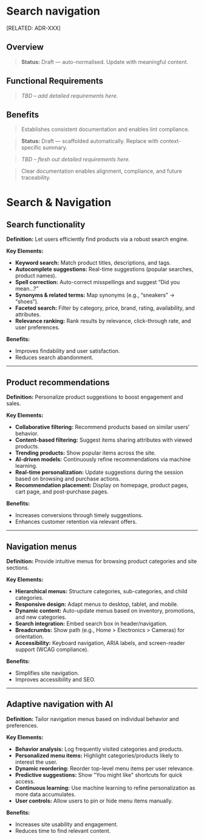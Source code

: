 # Search navigation

[RELATED: ADR-XXX]

## Overview

> **Status:** Draft — auto-normalised. Update with meaningful content.

## Functional Requirements

> _TBD – add detailed requirements here._

## Benefits

> Establishes consistent documentation and enables lint compliance.



> **Status:** Draft — scaffolded automatically. Replace with context-specific summary.


> _TBD – flesh out detailed requirements here._


> Clear documentation enables alignment, compliance, and future traceability.

# Search & Navigation

## Search functionality

**Definition:** Let users efficiently find products via a robust search engine.

**Key Elements:**

- **Keyword search:** Match product titles, descriptions, and tags.
- **Autocomplete suggestions:** Real-time suggestions (popular searches, product names).
- **Spell correction:** Auto-correct misspellings and suggest “Did you mean…?”
- **Synonyms & related terms:** Map synonyms (e.g., “sneakers” → “shoes”).
- **Faceted search:** Filter by category, price, brand, rating, availability, and attributes.
- **Relevance ranking:** Rank results by relevance, click-through rate, and user preferences.

**Benefits:**
- Improves findability and user satisfaction.
- Reduces search abandonment.

---

## Product recommendations

**Definition:** Personalize product suggestions to boost engagement and sales.

**Key Elements:**

- **Collaborative filtering:** Recommend products based on similar users’ behavior.
- **Content-based filtering:** Suggest items sharing attributes with viewed products.
- **Trending products:** Show popular items across the site.
- **AI-driven models:** Continuously refine recommendations via machine learning.
- **Real-time personalization:** Update suggestions during the session based on browsing and purchase actions.
- **Recommendation placement:** Display on homepage, product pages, cart page, and post-purchase pages.

**Benefits:**
- Increases conversions through timely suggestions.
- Enhances customer retention via relevant offers.

---

## Navigation menus

**Definition:** Provide intuitive menus for browsing product categories and site sections.

**Key Elements:**

- **Hierarchical menus:** Structure categories, sub-categories, and child categories.
- **Responsive design:** Adapt menus to desktop, tablet, and mobile.
- **Dynamic content:** Auto-update menus based on inventory, promotions, and new categories.
- **Search integration:** Embed search box in header/navigation.
- **Breadcrumbs:** Show path (e.g., Home > Electronics > Cameras) for orientation.
- **Accessibility:** Keyboard navigation, ARIA labels, and screen-reader support (WCAG compliance).

**Benefits:**
- Simplifies site navigation.
- Improves accessibility and SEO.

---

## Adaptive navigation with AI

**Definition:** Tailor navigation menus based on individual behavior and preferences.

**Key Elements:**

- **Behavior analysis:** Log frequently visited categories and products.
- **Personalized menu items:** Highlight categories/products likely to interest the user.
- **Dynamic reordering:** Reorder top-level menu items per user relevance.
- **Predictive suggestions:** Show "You might like" shortcuts for quick access.
- **Continuous learning:** Use machine learning to refine personalization as more data accumulates.
- **User controls:** Allow users to pin or hide menu items manually.

**Benefits:**
- Increases site usability and engagement.
- Reduces time to find relevant content.
